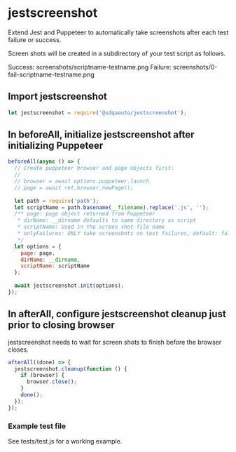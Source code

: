 # jestscreenshot
Extend Jest and Puppeteer to automatically take screenshots after each test failure or success.

Screen shots will be created in a subdirectory of your test script as follows.

Success: screenshots/scriptname-testname.png
Failure: screenshots/0-fail-scriptname-testname.png


## Import jestscreenshot
```javascript
let jestscreenshot = require('@sdqaauto/jestscreenshot');
```

## In beforeAll, initialize jestscreenshot after initializing Puppeteer
```javascript
beforeAll(async () => {
  // Create puppeteer browser and page objects first:
  // 
  // browser = await options.puppeteer.launch
  // page = await ret.browser.newPage();
  
  let path = require('path');
  let scriptName = path.basename(__filename).replace('.js', '');
  /** page: page object returned from Puppeteer
   * dirName: __dirname defaults to same directory as script
   * scriptName: Used in the screen shot file name
   * onlyFailures: ONLY take screenshots on test failures, default: false
   */
  let options = {
    page: page, 
    dirName: __dirname,
    scriptName: scriptName
  };
  
  await jestscreenshot.init(options);
});
```

## In afterAll, configure jestscreenshot cleanup just prior to closing browser
jestscreenshot needs to wait for screen shots to finish before the browser closes.
```javascript
afterAll((done) => {
  jestscreenshot.cleanup(function () {
    if (browser) {
      browser.close();
    }
    done();
  });
});
```

### Example test file
See tests/test.js for a working example.